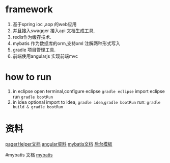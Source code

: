 
# framework
1. 基于spring ioc ,aop 的web应用
2. 并且接入swagger 接入api 文档生成工具,
3. redis作为缓存技术.
4. mybatis 作为数据库的orm,支持xml 注解两种形式写入
5. gradle 项目管理工具.
6. 前端使用angularjs 实现前端mvc
# how to run
1. in eclipse
open terminal,configure eclipse  `gradle eclipse` import eclipse run `gradle bootRun`
2. in idea
optional import to idea, `gradle idea`,`gradle bootRun`
run: `gradle build & gradle bootRun`


# 资料
[pagerHelper文档](https://github.com/pagehelper/Mybatis-PageHelper)
[angular资料](http://www.runoob.com/angularjs/angularjs-tutorial.html)
[mybatis文档](http://www.mybatis.org/mybatis-3/)
[后台模板](https://github.com/almasaeed2010/AdminLTE)

#mybatis 文档
[mybatis](http://www.mybatis.org/mybatis-3/zh/java-api.html)
